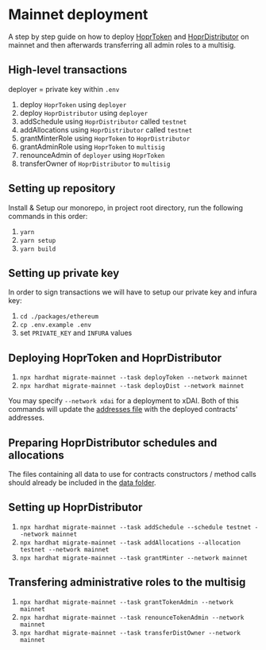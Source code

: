 # Mainnet deployment

A step by step guide on how to deploy [HoprToken](../contracts/HoprToken.sol) and [HoprDistributor](../contracts/HoprDistributor.sol) on mainnet and then afterwards transferring all admin roles to a multisig.

## High-level transactions

deployer = private key within `.env`

1. deploy `HoprToken` using `deployer`
2. deploy `HoprDistributor` using `deployer`
3. addSchedule using `HoprDistributor` called `testnet`
4. addAllocations using `HoprDistributor` called `testnet`
5. grantMinterRole using `HoprToken` to `HoprDistributor`
6. grantAdminRole using `HoprToken` to `multisig`
7. renounceAdmin of `deployer` using `HoprToken`
8. transferOwner of `HoprDistributor` to `multisig`

## Setting up repository

Install & Setup our monorepo, in project root directory, run the following commands in this order:

1. `yarn`
2. `yarn setup`
3. `yarn build`

## Setting up private key

In order to sign transactions we will have to setup our private key and infura key:

1.  `cd ./packages/ethereum`
2.  `cp .env.example .env`
3.  set `PRIVATE_KEY` and `INFURA` values

## Deploying HoprToken and HoprDistributor

1. `npx hardhat migrate-mainnet --task deployToken --network mainnet`
2. `npx hardhat migrate-mainnet --task deployDist --network mainnet`

You may specify `--network xdai` for a deployment to xDAI.
Both of this commands will update the [addresses file](../chain/addresses.json) with the deployed contracts' addresses.

## Preparing HoprDistributor schedules and allocations

The files containing all data to use for contracts constructors / method calls should already be included
in the [data folder](./data).

## Setting up HoprDistributor

1. `npx hardhat migrate-mainnet --task addSchedule --schedule testnet --network mainnet`
2. `npx hardhat migrate-mainnet --task addAllocations --allocation testnet --network mainnet`
3. `npx hardhat migrate-mainnet --task grantMinter --network mainnet`

## Transfering administrative roles to the multisig

1. `npx hardhat migrate-mainnet --task grantTokenAdmin --network mainnet`
2. `npx hardhat migrate-mainnet --task renounceTokenAdmin --network mainnet`
3. `npx hardhat migrate-mainnet --task transferDistOwner --network mainnet`
